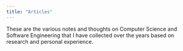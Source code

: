 ```yaml
---
title: "Articles"
---
```


These are the various notes and thoughts on Computer Science and Software
Engineering that I have collected over the years based on research and personal
experience.
